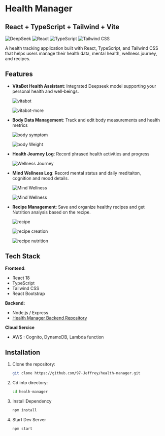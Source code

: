 
# Health Manager

## React + TypeScript + Tailwind + Vite

![DeepSeek](https://img.shields.io/badge/DeepSeek-0F52BA?style=for-the-badge&logo=ai&logoColor=white)
![React](https://img.shields.io/badge/React-20232A?style=for-the-badge&logo=react&logoColor=61DAFB)
![TypeScript](https://img.shields.io/badge/TypeScript-007ACC?style=for-the-badge&logo=typescript&logoColor=white)
![Tailwind CSS](https://img.shields.io/badge/Tailwind_CSS-38B2AC?style=for-the-badge&logo=tailwind-css&logoColor=white)

A health tracking application built with React, TypeScript, and Tailwind CSS that helps users manage their health data, mental health, wellness journey, and recipes.

## Features


- **VitaBot Health Assistant**: Integrated Deepseek model supporting  your personal health and well-beings.

   ![vitabot](https://github.com/97-Jeffrey/health-manager/blob/master/Doc/Screenshot%202025-04-17%20at%201.24.09%E2%80%AFPM.png?raw=true)

   ![vitabot-more](https://github.com/97-Jeffrey/health-manager/blob/master/Doc/Screenshot%202025-04-17%20at%201.26.16%E2%80%AFPM.png?raw=true)



- **Body Data Management**: Track and edit body measurements and health metrics

  
  ![body symptom](https://github.com/97-Jeffrey/health-manager/blob/master/Doc/Screenshot%202025-04-17%20at%201.26.39%E2%80%AFPM.png?raw=true)

  ![body Weight](https://github.com/97-Jeffrey/health-manager/blob/master/Doc/Screenshot%202025-04-17%20at%201.28.42%E2%80%AFPM.png?raw=true)


- **Health Journey Log**: Record phrased health activities and progress

  ![Wellness Journey](https://github.com/97-Jeffrey/health-manager/blob/master/Doc/Screenshot%202025-04-17%20at%201.29.44%E2%80%AFPM.png?raw=true)


- **Mind Wellness Log**: 
Record mental status and daily meditaiton, cognition and mood details.

  ![Mind Wellness](https://github.com/97-Jeffrey/health-manager/blob/master/Doc/Screenshot%202025-04-17%20at%201.30.22%E2%80%AFPM.png?raw=true)


  ![Mind Wellness](https://github.com/97-Jeffrey/health-manager/blob/master/Doc/Screenshot%202025-04-17%20at%201.30.54%E2%80%AFPM.png?raw=true)



- **Recipe Management**: Save and organize healthy recipes and get Nutrition analysis based on the recipe.

  ![recipe](https://github.com/97-Jeffrey/health-manager/blob/master/Doc/Screenshot%202025-04-17%20at%201.31.25%E2%80%AFPM.png?raw=true)

  ![recipe creation](https://github.com/97-Jeffrey/health-manager/blob/master/Doc/Screenshot%202025-04-17%20at%201.32.20%E2%80%AFPM.png?raw=true)

  ![recipe nutrition](https://github.com/97-Jeffrey/health-manager/blob/master/Doc/Screenshot%202025-04-18%20at%2012.56.32%E2%80%AFPM.png?raw=true)


## Tech Stack



**Frontend:**
- React 18
- TypeScript
- Tailwind CSS
- React Bootstrap

**Backend:**
- Node.js / Express 
- [Health Manager Backend Repository](https://github.com/97-Jeffrey/Health-manager-backend)

**Cloud Sercice**
- AWS : Cognito, DynamoDB, Lambda function 




## Installation

1. Clone the repository:
   ```bash
   git clone https://github.com/97-Jeffrey/health-manager.git

2. Cd into directory:
   ```bash
   cd healh-manager

3. Install Dependency
   ```bash
   npm install


3. Start Dev Server
   ```bash
   npm start

